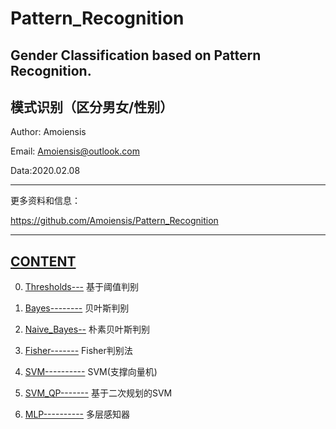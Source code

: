 Pattern_Recognition
=======================================
Gender Classification based on Pattern Recognition. 
---------------------------------------
模式识别（区分男女/性别）
---------------------------------------

Author: Amoiensis

Email: Amoiensis@outlook.com

Data:2020.02.08
***************************************************************
更多资料和信息：

https://github.com/Amoiensis/Pattern_Recognition
***************************************************************

[CONTENT](https://github.com/Amoiensis/Operational-Research)
---------------------------------------
0. [Thresholds---](https://github.com/Amoiensis/Pattern_Recognition/tree/master/Thresholds_Classification)   基于阈值判别

1. [Bayes--------](https://github.com/Amoiensis/Pattern_Recognition/tree/master/Bayes)   贝叶斯判别

2. [Naive_Bayes--](https://github.com/Amoiensis/Pattern_Recognition/tree/master/Naive_Bayes)   朴素贝叶斯判别

3. [Fisher-------](https://github.com/Amoiensis/Pattern_Recognition/tree/master/Fisher)   	Fisher判别法

4. [SVM----------](https://github.com/Amoiensis/Pattern_Recognition/tree/master/SVM)   SVM(支撑向量机)

5. [SVM_QP-------](https://github.com/Amoiensis/Pattern_Recognition/tree/master/SVM_Quadratic_Programming)   基于二次规划的SVM

6. [MLP----------](https://github.com/Amoiensis/Pattern_Recognition/tree/master/MLP)   多层感知器
